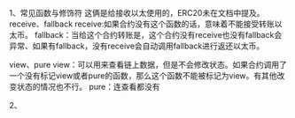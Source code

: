 1、常见函数与修饰符
这俩是给接收以太使用的，ERC20未在文档中提及。
receive、fallback
receive:如果合约没有这个函数的话，意味着不能接受转账以太币。
fallback：当给这个合约转账是，这个合约没有receive也没有fallback会异常、如果有fallback，没有receive会自动调用fallback进行返还以太币。

view、pure
view：可以用来查看链上数据，但是不会修改状态。如果合约调用了一个没有标记view或者pure的函数，那么这个函数不能被标记为view。有其他改变状态的情况也不行。
pure：连查看都没有

2、